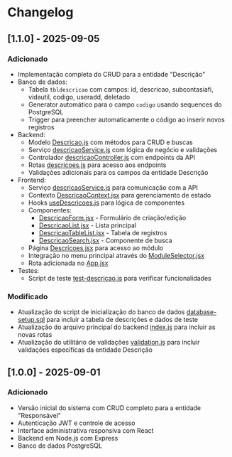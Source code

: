 # Changelog

## [1.1.0] - 2025-09-05

### Adicionado

- Implementação completa do CRUD para a entidade "Descrição"
- Banco de dados:
  - Tabela `tbldescricao` com campos: id, descricao, subcontasiafi, vidautil, codigo, useradd, deletado
  - Generator automático para o campo `codigo` usando sequences do PostgreSQL
  - Trigger para preencher automaticamente o código ao inserir novos registros
- Backend:
  - Modelo [Descricao.js](backend/src/models/Descricao.js) com métodos para CRUD e buscas
  - Serviço [descricaoService.js](backend/src/services/descricaoService.js) com lógica de negócio e validações
  - Controlador [descricaoController.js](backend/src/controllers/descricaoController.js) com endpoints da API
  - Rotas [descricoes.js](backend/src/routes/descricoes.js) para acesso aos endpoints
  - Validações adicionais para os campos da entidade Descrição
- Frontend:
  - Serviço [descricaoService.js](frontend/src/services/descricaoService.js) para comunicação com a API
  - Contexto [DescricaoContext.jsx](frontend/src/context/DescricaoContext.jsx) para gerenciamento de estado
  - Hooks [useDescricoes.js](frontend/src/hooks/useDescricoes.js) para lógica de componentes
  - Componentes:
    - [DescricaoForm.jsx](frontend/src/components/descricoes/DescricaoForm.jsx) - Formulário de criação/edição
    - [DescricaoList.jsx](frontend/src/components/descricoes/DescricaoList.jsx) - Lista principal
    - [DescricaoTableList.jsx](frontend/src/components/descricoes/DescricaoTableList.jsx) - Tabela de registros
    - [DescricaoSearch.jsx](frontend/src/components/descricoes/DescricaoSearch.jsx) - Componente de busca
  - Página [Descricoes.jsx](frontend/src/pages/Descricoes.jsx) para acesso ao módulo
  - Integração no menu principal através do [ModuleSelector.jsx](frontend/src/components/layout/ModuleSelector.jsx)
  - Rota adicionada no [App.jsx](frontend/src/App.jsx)
- Testes:
  - Script de teste [test-descricao.js](backend/test-descricao.js) para verificar funcionalidades

### Modificado

- Atualização do script de inicialização do banco de dados [database-setup.sql](backend/database-setup.sql) para incluir a tabela de descrições e dados de teste
- Atualização do arquivo principal do backend [index.js](backend/src/index.js) para incluir as novas rotas
- Atualização do utilitário de validações [validation.js](backend/src/utils/validation.js) para incluir validações específicas da entidade Descrição

## [1.0.0] - 2025-09-01

### Adicionado

- Versão inicial do sistema com CRUD completo para a entidade "Responsável"
- Autenticação JWT e controle de acesso
- Interface administrativa responsiva com React
- Backend em Node.js com Express
- Banco de dados PostgreSQL